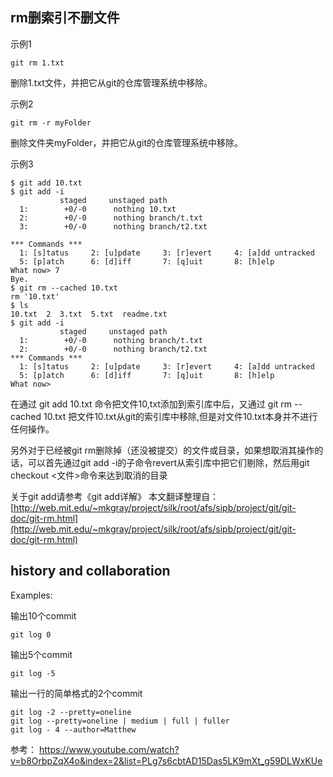 
##  rm删索引不删文件

示例1

	git rm 1.txt

删除1.txt文件，并把它从git的仓库管理系统中移除。

示例2

	git rm -r myFolder
	
删除文件夹myFolder，并把它从git的仓库管理系统中移除。

示例3

	$ git add 10.txt
	$ git add -i
	           staged     unstaged path
	  1:        +0/-0      nothing 10.txt
	  2:        +0/-0      nothing branch/t.txt
	  3:        +0/-0      nothing branch/t2.txt
	
	*** Commands ***
	  1: [s]tatus     2: [u]pdate     3: [r]evert     4: [a]dd untracked
	  5: [p]atch      6: [d]iff       7: [q]uit       8: [h]elp
	What now> 7
	Bye.
	$ git rm --cached 10.txt
	rm '10.txt'
	$ ls
	10.txt  2  3.txt  5.txt  readme.txt
	$ git add -i
	           staged     unstaged path
	  1:        +0/-0      nothing branch/t.txt
	  2:        +0/-0      nothing branch/t2.txt
	*** Commands ***
	  1: [s]tatus     2: [u]pdate     3: [r]evert     4: [a]dd untracked
	  5: [p]atch      6: [d]iff       7: [q]uit       8: [h]elp
	What now>

在通过 git add 10.txt 命令把文件10,txt添加到索引库中后，又通过 git rm --cached 10.txt 把文件10.txt从git的索引库中移除,但是对文件10.txt本身并不进行任何操作。

另外对于已经被git rm删除掉（还没被提交）的文件或目录，如果想取消其操作的话，可以首先通过git add -i的子命令revert从索引库中把它们剔除，然后用git checkout <文件>命令来达到取消的目录

关于git add请参考《git add详解》
本文翻译整理自：[http://web.mit.edu/~mkgray/project/silk/root/afs/sipb/project/git/git-doc/git-rm.html](http://web.mit.edu/~mkgray/project/silk/root/afs/sipb/project/git/git-doc/git-rm.html)


## history and collaboration

Examples:

输出10个commit

    git log 0

输出5个commit

    git log -5

输出一行的简单格式的2个commit

    git log -2 --pretty=oneline 
    git log --pretty=oneline | medium | full | fuller
    git log - 4 --author=Matthew 

参考：
https://www.youtube.com/watch?v=b8OrbpZqX4o&index=2&list=PLg7s6cbtAD15Das5LK9mXt_g59DLWxKUe